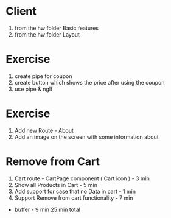 # Client

1. from the hw folder Basic features
2. from the hw folder Layout


# Exercise
1. create pipe for coupon
2. create button which shows the price after using the coupon 
3. use pipe & ngIf

# Exercise
1. Add new Route - About 
2. Add an image on the screen with some information about

# Remove from Cart
1. Cart route - CartPage component ( Cart icon ) - 3 min
2. Show all Products in Cart - 5 min 
3. Add support for case that no Data in cart - 1 min
4. Support Remove from cart functionality - 7 min
- buffer - 9 min
25 min total